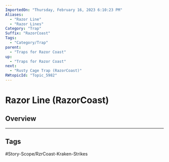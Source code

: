 ```yaml
---
ImportedOn: "Thursday, February 16, 2023 6:10:23 PM"
Aliases:
  - "Razor Line"
  - "Razor Lines"
Category: "Trap"
Suffix: "RazorCoast"
Tags:
  - "Category/Trap"
parent:
  - "Traps for Razor Coast"
up:
  - "Traps for Razor Coast"
next:
  - "Rusty Cage Trap (RazorCoast)"
RWtopicId: "Topic_5982"
---
```

# Razor Line (RazorCoast)
## Overview

---
## Tags
#Story-Scope/RzrCoast-Kraken-Strikes

